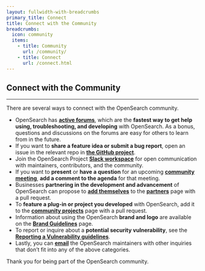 ```yaml
---
layout: fullwidth-with-breadcrumbs
primary_title: Connect
title: Connect with the Community
breadcrumbs:
  icon: community
  items:
    - title: Community
      url: /community/
    - title: Connect
      url: /connect.html
---
```


## Connect with the Community

---

There are several ways to connect with the OpenSearch community.

* OpenSearch has **[active forums](https://forum.opensearch.org/)**, which are the **fastest way to get help using, troubleshooting, and developing** with OpenSearch. As a bonus, questions and discussions on the forums are easy for others to learn from in the future. 
* If you want to **share a feature idea or submit a bug report**, open an issue in the relevant repo in **[the GitHub project](https://github.com/opensearch-project)**. 
* Join the OpenSearch Project **[Slack workspace](https://opensearch.org/slack.html)** for open communication with maintainers, contributors, and the community.
* If you want to **present** or **have a question** for an upcoming **[community meeting](https://opensearch.org/events/)**, **add a comment to the agenda** for that meeting.
* Businesses **partnering in the development and advancement** of OpenSearch can propose to **[add themselves](https://github.com/opensearch-project/project-website#adding-to-the-partners-page)** to the **[partners](https://opensearch.org/partners/)** page with a pull request.
* To **feature a plug-in or project you developed** with OpenSearch, add it to the **[community projects](https://opensearch.org/community_projects)** page with a pull request.
* Information about using the OpenSearch **brand and logo** are available on the **[Brand Guidelines](https://opensearch.org/trademark-brand-policy.html)** page.
* To report or inquire about a **potential security vulnerability**, see the **[Reporting a Vulnerability guidelines](https://github.com/opensearch-project/.github/blob/main/SECURITY.md)**.
* Lastly, you can **[email](mailto:opensearch@amazon.com)** the OpenSearch maintainers with other inquiries that don’t fit into any of the above categories. 

Thank you for being part of the OpenSearch community.
